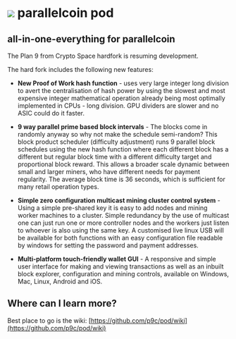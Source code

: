 # ![](https://raw.githubusercontent.com/p9c/pod/master/pkg/gui/logo/logo_small.svg) parallelcoin pod

## all-in-one-everything for parallelcoin

The Plan 9 from Crypto Space hardfork is resuming development.

The hard fork includes the following new features:

- **New Proof of Work hash function** - uses very large integer long 
  division to avert the centralisation of hash power by using
  the slowest and most expensive integer mathematical operation
  already being most optimally implemented in CPUs - long division. 
  GPU dividers are slower and no ASIC could do it faster.
  
- **9 way parallel prime based block intervals** - The blocks come
  in randomly anyway so why not make the schedule semi-random?
  This block product scheduler (difficulty adjustment) runs 9
  parallel block schedules using the new hash function where each
  different block has a different but regular block time with a
  different difficulty target and proportional block reward. 
  This allows a broader scale dynamic between small and larger 
  miners, who have different needs for payment regularity.
  The average block time is 36 seconds, which is sufficient
  for many retail operation types.
  
- **Simple zero configuration multicast mining cluster control 
  system** - Using a simple pre-shared key it is easy to add nodes 
  and mining worker machines to a cluster. Simple redundancy by
  the use of multicast one can just run one or more controller
  nodes and the workers just listen to whoever is also using the
  same key. A customised live linux USB will be available for 
  both functions with an easy configuration file readable by
  windows for setting the password and payment addresses.

- **Multi-platform touch-friendly wallet GUI** - A responsive and
  simple user interface for making and viewing transactions
  as well as an inbuilt block explorer, configuration and mining
  controls, available on Windows, Mac, Linux, Android and iOS.

## Where can I learn more?

Best place to go is the wiki: [https://github.com/p9c/pod/wiki](https://github.com/p9c/pod/wiki)

